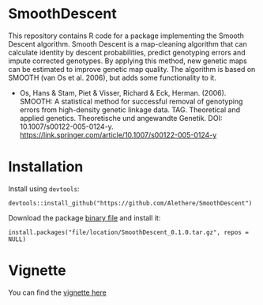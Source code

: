 # SmoothDescent
This repository contains R code for a package implementing the Smooth Descent algorithm. Smooth Descent is a map-cleaning algorithm that can calculate identity by descent probabilities, predict genotyping errors and impute corrected genotypes. By applying this method, new genetic maps can be estimated to improve genetic map quality. The algorithm is based on SMOOTH (van Os et al. 2006), but adds some functionality to it. 

* Os, Hans & Stam, Piet & Visser, Richard & Eck, Herman. (2006). SMOOTH: A statistical method for successful removal of genotyping errors from high-density genetic linkage data. TAG. Theoretical and applied genetics. Theoretische und angewandte Genetik. DOI: 10.1007/s00122-005-0124-y. https://link.springer.com/article/10.1007/s00122-005-0124-y

# Installation
Install using `devtools`:
```
devtools::install_github("https://github.com/Alethere/SmoothDescent")
```
Download the package [binary file](https://github.com/Alethere/SmoothDescent/raw/master/SmoothDescent_0.1.0.tar.gz) and install it:
```
install.packages("file/location/SmoothDescent_0.1.0.tar.gz", repos = NULL)
```

# Vignette
You can find the [vignette here](https://github.com/Alethere/SmoothDescent/blob/master/vignettes/SmoothDescent_vignette.html)
